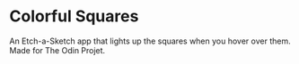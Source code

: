 # Colorful Squares

An Etch-a-Sketch app that lights up the squares when you hover over them. Made for The Odin Projet.
